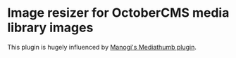 # Image resizer for OctoberCMS media library images

This plugin is hugely influenced by [Manogi's Mediathumb plugin](https://github.com/manogi/october-mediathumb).